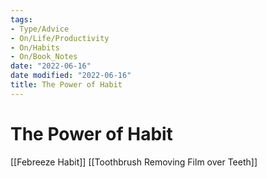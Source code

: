 ```yaml
---
tags:
- Type/Advice
- On/Life/Productivity
- On/Habits
- On/Book_Notes
date: "2022-06-16"
date modified: "2022-06-16"
title: The Power of Habit
---
```


# The Power of Habit
[[Febreeze Habit]]
[[Toothbrush Removing Film over Teeth]]
